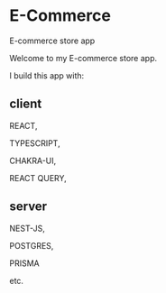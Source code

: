 # E-Commerce
E-commerce store app

Welcome to my E-commerce store app.

I build this app with:

client
------------------------
REACT,

TYPESCRIPT,

CHAKRA-UI,

REACT QUERY,


server
------------------------
NEST-JS,

POSTGRES,

PRISMA

etc.

